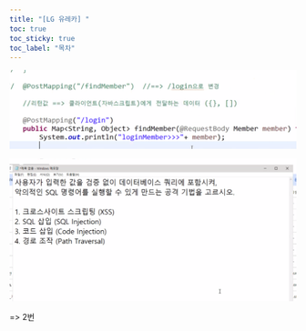 ```yaml
---
title: "[LG 유레카] "
toc: true
toc_sticky: true
toc_label: "목차"
---
```


![image-20240906104034944](../../../images/2024-09-06-0906/image-20240906104034944.png)



![image-20240906152033485](../../../images/2024-09-06-0906/image-20240906152033485.png)

=> 2번

